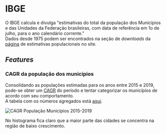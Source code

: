 # IBGE

O IBGE calcula e divulga "estimativas do total da população dos Municípios e das Unidades da Federação brasileiras, com data de referência em 1o de julho, para o ano calendário corrente."  
Dados desde 1975 podem ser encontrados na seção de *downloads* da [página](https://www.ibge.gov.br/estatisticas/sociais/populacao/9103-estimativas-de-populacao.html?=&t=o-que-e) de estimativas populacionais no site.

## *Features*

### CAGR da população dos municípios

Consolidando as populações estimadas para os anos entre 2015 e 2019, pode-se obter um [CAGR](https://en.wikipedia.org/wiki/Compound_annual_growth_rate) do período e tentar categorizar os municípios de acordo com seu comportamento.  
A tabela com os números agregados está [aqui](https://raw.githubusercontent.com/mourarthur/geographical-features/master/IBGE/Brazil_Population_CAGR_2015-2019.csv).  

![CAGR População Municípios 2015-2019](https://raw.githubusercontent.com/mourarthur/geographical-features/master/IBGE/CAGR_population.png)

No histograma fica claro que a maior parte das cidades se concentra na região de baixo crescimento.
